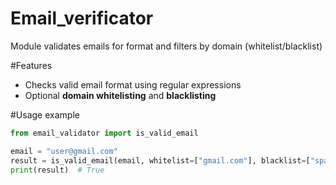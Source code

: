# Email_verificator
Module validates emails for format and filters by domain (whitelist/blacklist)


#Features 
- Checks valid email format using regular expressions
- Optional **domain whitelisting** and **blacklisting**

#Usage example

```python
from email_validator import is_valid_email

email = "user@gmail.com"
result = is_valid_email(email, whitelist=["gmail.com"], blacklist=["spam.com"])
print(result)  # True
